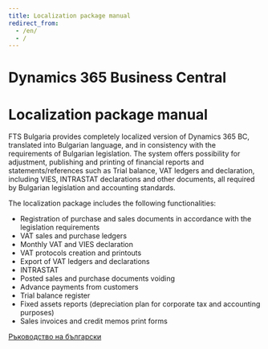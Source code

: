 ```yaml
---
title: Localization package manual
redirect_from:
  - /en/
  - /
---
```


# Dynamics 365 Business Central
# Localization package manual

FTS Bulgaria provides completely localized version of Dynamics 365 BC, translated into Bulgarian language, and in consistency with the requirements of Bulgarian legislation. The system offers possibility for adjustment, publishing and printing of financial reports and statements/references such as Trial balance, VAT ledgers and declaration, including VIES, INTRASTAT declarations and other documents, all required by Bulgarian legislation and accounting standards.

The localization package includes the following functionalities:
* Registration of purchase and sales documents in accordance with the legislation requirements
* VAT sales and purchase ledgers
* Monthly VAT and VIES declaration
* VAT protocols creation and printouts
* Export of VAT ledgers and declarations
* INTRASTAT
* Posted sales and purchase documents voiding
* Advance payments from customers
* Trial balance register
* Fixed assets reports (depreciation plan for corporate tax and accounting purposes)
* Sales invoices and credit memos print forms



[Ръководство на български](../bg/index.html)
